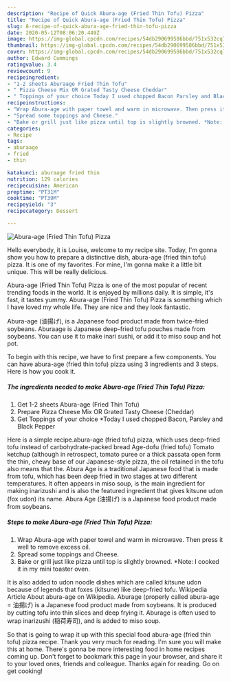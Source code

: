 ```yaml
---
description: "Recipe of Quick Abura-age (Fried Thin Tofu) Pizza"
title: "Recipe of Quick Abura-age (Fried Thin Tofu) Pizza"
slug: 8-recipe-of-quick-abura-age-fried-thin-tofu-pizza
date: 2020-05-12T08:06:20.449Z
image: https://img-global.cpcdn.com/recipes/54db290699586bbd/751x532cq70/abura-age-fried-thin-tofu-pizza-recipe-main-photo.jpg
thumbnail: https://img-global.cpcdn.com/recipes/54db290699586bbd/751x532cq70/abura-age-fried-thin-tofu-pizza-recipe-main-photo.jpg
cover: https://img-global.cpcdn.com/recipes/54db290699586bbd/751x532cq70/abura-age-fried-thin-tofu-pizza-recipe-main-photo.jpg
author: Edward Cummings
ratingvalue: 3.4
reviewcount: 9
recipeingredient:
- "1-2 sheets Aburaage Fried Thin Tofu"
- " Pizza Cheese Mix OR Grated Tasty Cheese Cheddar"
- " Toppings of your choice Today I used chopped Bacon Parsley and Black Pepper"
recipeinstructions:
- "Wrap Abura-age with paper towel and warm in microwave. Then press it well to remove excess oil."
- "Spread some toppings and Cheese."
- "Bake or grill just like pizza until top is slightly browned. *Note: I cooked it in my mini toaster oven."
categories:
- Recipe
tags:
- aburaage
- fried
- thin

katakunci: aburaage fried thin 
nutrition: 129 calories
recipecuisine: American
preptime: "PT31M"
cooktime: "PT39M"
recipeyield: "3"
recipecategory: Dessert

---
```



![Abura-age (Fried Thin Tofu) Pizza](https://img-global.cpcdn.com/recipes/54db290699586bbd/751x532cq70/abura-age-fried-thin-tofu-pizza-recipe-main-photo.jpg)

Hello everybody, it is Louise, welcome to my recipe site. Today, I'm gonna show you how to prepare a distinctive dish, abura-age (fried thin tofu) pizza. It is one of my favorites. For mine, I'm gonna make it a little bit unique. This will be really delicious.

Abura-age (Fried Thin Tofu) Pizza is one of the most popular of recent trending foods in the world. It is enjoyed by millions daily. It is simple, it's fast, it tastes yummy. Abura-age (Fried Thin Tofu) Pizza is something which I have loved my whole life. They are nice and they look fantastic.

Abura-age (油揚げ), is a Japanese food product made from twice-fried soybeans. Aburaage is Japanese deep-fried tofu pouches made from soybeans. You can use it to make inari sushi, or add it to miso soup and hot pot.


To begin with this recipe, we have to first prepare a few components. You can have abura-age (fried thin tofu) pizza using 3 ingredients and 3 steps. Here is how you cook it.

<!--inarticleads1-->

##### The ingredients needed to make Abura-age (Fried Thin Tofu) Pizza:

1. Get 1-2 sheets Abura-age (Fried Thin Tofu)
1. Prepare  Pizza Cheese Mix OR Grated Tasty Cheese (Cheddar)
1. Get  Toppings of your choice *Today I used chopped Bacon, Parsley and Black Pepper


Here is a simple recipe.abura-age (fried tofu) pizza, which uses deep-fried tofu instead of carbohydrate-packed bread Age-dofu (fried tofu) Tomato ketchup (although in retrospect, tomato puree or a thick passata open form the thin, chewy base of our Japanese-style pizza, the oil retained in the tofu also means that the. Abura Age is a traditional Japanese food that is made from tofu, which has been deep fried in two stages at two different temperatures. It often appears in miso soup, is the main ingredient for making inarizushi and is also the featured ingredient that gives kitsune udon (fox udon) its name. Abura Age (油揚げ) is a Japanese food product made from soybeans. 

<!--inarticleads2-->

##### Steps to make Abura-age (Fried Thin Tofu) Pizza:

1. Wrap Abura-age with paper towel and warm in microwave. Then press it well to remove excess oil.
1. Spread some toppings and Cheese.
1. Bake or grill just like pizza until top is slightly browned. *Note: I cooked it in my mini toaster oven.


It is also added to udon noodle dishes which are called kitsune udon because of legends that foxes (kitsune) like deep-fried tofu. Wikipedia Article About abura-age on Wikipedia. Aburage (properly called abura-age = 油揚げ) is a Japanese food product made from soybeans. It is produced by cutting tofu into thin slices and deep frying it. Aburage is often used to wrap inarizushi (稲荷寿司), and is added to miso soup. 

So that is going to wrap it up with this special food abura-age (fried thin tofu) pizza recipe. Thank you very much for reading. I'm sure you will make this at home. There's gonna be more interesting food in home recipes coming up. Don't forget to bookmark this page in your browser, and share it to your loved ones, friends and colleague. Thanks again for reading. Go on get cooking!

